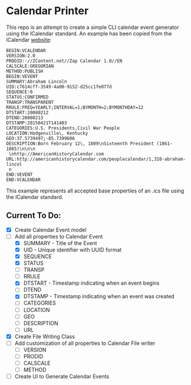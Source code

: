 # Calendar Printer
This repo is an attempt to create a simple CLI calendar event generator using the ICalendar standard. An example has been copied from the ICalendar [website](https://icalendar.org/):

```
BEGIN:VCALENDAR
VERSION:2.0
PRODID:-//ZContent.net//Zap Calendar 1.0//EN
CALSCALE:GREGORIAN
METHOD:PUBLISH
BEGIN:VEVENT
SUMMARY:Abraham Lincoln
UID:c7614cff-3549-4a00-9152-d25cc1fe077d
SEQUENCE:0
STATUS:CONFIRMED
TRANSP:TRANSPARENT
RRULE:FREQ=YEARLY;INTERVAL=1;BYMONTH=2;BYMONTHDAY=12
DTSTART:20080212
DTEND:20080213
DTSTAMP:20150421T141403
CATEGORIES:U.S. Presidents,Civil War People
LOCATION:Hodgenville\, Kentucky
GEO:37.5739497;-85.7399606
DESCRIPTION:Born February 12\, 1809\nSixteenth President (1861-1865)\n\n\n
 \nhttp://AmericanHistoryCalendar.com
URL:http://americanhistorycalendar.com/peoplecalendar/1,328-abraham-lincol
 n
END:VEVENT
END:VCALENDAR
```

This example represents all accepted base properties of an .ics file using the ICalendar standard. 

## Current To Do:
- [X] Create Calendar Event model
- [ ] Add all properties to Calendar Event
    - [X] SUMMARY - Title of the Event
    - [X] UID - Unique identifier with UUID format
    - [X] SEQUENCE
    - [X] STATUS
    - [ ] TRANSP
    - [ ] RRULE
    - [X] DTSTART - Timestamp indicating when an event begins
    - [ ] DTEND
    - [X] DTSTAMP - Timestamp indicating when an event was created
    - [ ] CATEGORIES
    - [ ] LOCATION
    - [ ] GEO
    - [ ] DESCRIPTION
    - [ ] URL
- [X] Create File Writing Class
- [ ] Add customization of all properties to Calendar File writer
    - [ ] VERSION
    - [ ] PRODID
    - [ ] CALSCALE
    - [ ] METHOD
- [ ] Create UI to Generate Calendar Events